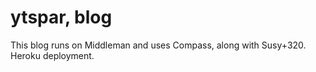 # ytspar, blog

This blog runs on Middleman and uses Compass, along with Susy+320. Heroku deployment.